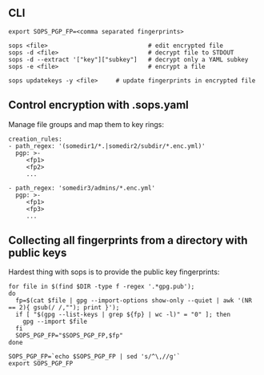 ## CLI

    export SOPS_PGP_FP=<comma separated fingerprints>
    
    sops <file>                            # edit encrypted file
    sops -d <file>                         # decrypt file to STDOUT
    sops -d --extract '["key"]["subkey"]   # decrypt only a YAML subkey 
    sops -e <file>                         # encrypt a file
    
    sops updatekeys -y <file>     # update fingerprints in encrypted file

## Control encryption with .sops.yaml 

Manage file groups and map them to key rings:

    creation_rules:
    - path_regex: '(somedir1/*.|somedir2/subdir/*.enc.yml)'
      pgp: >-
         <fp1>
         <fp2>
         ...
         
    - path_regex: 'somedir3/admins/*.enc.yml'
      pgp: >-
         <fp1>
         <fp3>
         ...

## Collecting all fingerprints from a directory with public keys

Hardest thing with sops is to provide the public key fingerprints:

    for file in $(find $DIR -type f -regex '.*gpg.pub');
    do
      fp=$(cat $file | gpg --import-options show-only --quiet | awk '(NR == 2){ gsub(/ /,""); print }');
      if [ "$(gpg --list-keys | grep ${fp} | wc -l)" = "0" ]; then
        gpg --import $file
      fi
      SOPS_PGP_FP="$SOPS_PGP_FP,$fp"
    done

    SOPS_PGP_FP=`echo $SOPS_PGP_FP | sed 's/^\,//g'`
    export SOPS_PGP_FP
